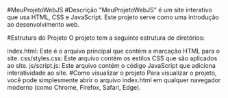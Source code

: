 #MeuProjetoWebJS
#Descrição
"MeuProjetoWebJS" é um site interativo que usa HTML, CSS e JavaScript. Este projeto serve como uma introdução ao desenvolvimento web.

#Estrutura do Projeto
O projeto tem a seguinte estrutura de diretórios:

index.html: Este é o arquivo principal que contém a marcação HTML para o site.
css/styles.css: Este arquivo contém os estilos CSS que são aplicados ao site.
js/script.js: Este arquivo contém o código JavaScript que adiciona interatividade ao site.
#Como visualizar o projeto
Para visualizar o projeto, você pode simplesmente abrir o arquivo index.html em qualquer navegador moderno (como Chrome, Firefox, Safari, Edge).
